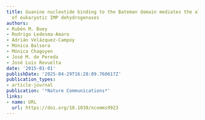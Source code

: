 ```yaml
---
title: Guanine nucleotide binding to the Bateman domain mediates the allosteric inhibition
  of eukaryotic IMP dehydrogenases
authors:
- Rubén M. Buey
- Rodrigo Ledesma‐Amaro
- Adrián Velázquez‐Campoy
- Mónica Balsera
- Mónica Chagoyen
- José M. de Pereda
- José Luis Revuelta
date: '2015-01-01'
publishDate: '2025-04-29T16:28:09.760617Z'
publication_types:
- article-journal
publication: '*Nature Communications*'
links:
- name: URL
  url: https://doi.org/10.1038/ncomms9923
---
```

